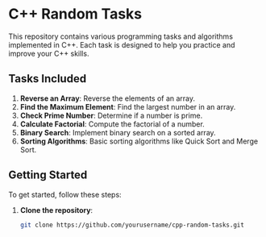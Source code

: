 # C++ Random Tasks

This repository contains various programming tasks and algorithms implemented in C++. Each task is designed to help you practice and improve your C++ skills.

## Tasks Included

1. **Reverse an Array**: Reverse the elements of an array.
2. **Find the Maximum Element**: Find the largest number in an array.
3. **Check Prime Number**: Determine if a number is prime.
4. **Calculate Factorial**: Compute the factorial of a number.
5. **Binary Search**: Implement binary search on a sorted array.
6. **Sorting Algorithms**: Basic sorting algorithms like Quick Sort and Merge Sort.

## Getting Started

To get started, follow these steps:

1. **Clone the repository**:
   ```bash
   git clone https://github.com/yourusername/cpp-random-tasks.git


